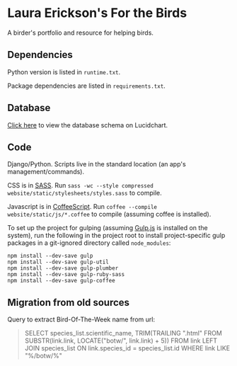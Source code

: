 # Laura Erickson's For the Birds

A birder's portfolio and resource for helping birds.


## Dependencies

Python version is listed in `runtime.txt`.

Package dependencies are listed in `requirements.txt`.


## Database

[Click here](https://www.lucidchart.com/documents/view/a75393ca-f3ce-45e0-8658-e901ae2e41a0)
to view the database schema on Lucidchart.


## Code

Django/Python. Scripts live in the standard location (an app's management/commands).

CSS is in [SASS](http://sass-lang.com/). Run
`sass -wc --style compressed website/static/stylesheets/styles.sass`
to compile.

Javascript is in [CoffeeScript](http://coffeescript.org/). Run
`coffee --compile website/static/js/*.coffee`
to compile (assuming coffee is installed).

To set up the project for gulping (assuming [Gulp.js](http://gulpjs.com/)
is installed on the system), run the following in the project root
to install project-specific gulp packages in a git-ignored directory called
`node_modules`:

```
npm install --dev-save gulp
npm install --dev-save gulp-util
npm install --dev-save gulp-plumber
npm install --dev-save gulp-ruby-sass
npm install --dev-save gulp-coffee
```


## Migration from old sources
Query to extract Bird-Of-The-Week name from url:

> SELECT species_list.scientific_name, TRIM(TRAILING ".html" FROM
>   SUBSTR(link.link, LOCATE("botw/", link.link) + 5))
> FROM link
> LEFT JOIN species_list ON link.species_id = species_list.id
> WHERE link LIKE "%/botw/%"
